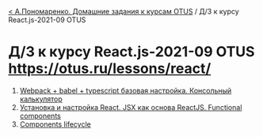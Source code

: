 [< А.Пономаренко. Домашние задания к курсам OTUS](../README.md) / Д/З к курсу React.js-2021-09 OTUS
# Д/З к курсу React.js-2021-09 OTUS https://otus.ru/lessons/react/

1. [Webpack + babel + typescript базовая настройка. Консольный калькулятор](react-2021-09-hw01/README.md)
2. [Установка и настройка React. JSX как основа ReactJS. Functional components](react-2021-09-hw02/README.md)
4. [Components lifecycle](react-2021-09-hw04/README.md)
